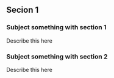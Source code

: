 ## Secion 1

### Subject something with section 1

Describe this here

### Subject something with section 2

Describe this here
